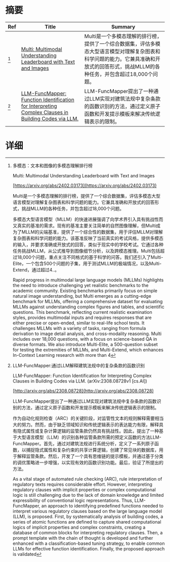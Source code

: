# 摘要

| Ref | Title | Summary |
| --- | --- | --- |
| [^1] | [Multi: Multimodal Understanding Leaderboard with Text and Images](https://arxiv.org/abs/2402.03173) | Multi是一个多模态理解的排行榜，提供了一个综合数据集，评估多模态大型语言模型对理解复杂图表和科学问题的能力。它兼具准确和开放式的回答形式，挑战MLLM的各种任务，并包含超过18,000个问题。 |
| [^2] | [LLM-FuncMapper: Function Identification for Interpreting Complex Clauses in Building Codes via LLM.](http://arxiv.org/abs/2308.08728) | LLM-FuncMapper提出了一种通过LLM实现对建筑法规中复杂条款的函数识别的方法，通过定义原子函数和开发提示模板来解决传统逻辑表示的限制。 |

# 详细

[^1]: 多模态：文本和图像的多模态理解排行榜

    Multi: Multimodal Understanding Leaderboard with Text and Images

    [https://arxiv.org/abs/2402.03173](https://arxiv.org/abs/2402.03173)

    Multi是一个多模态理解的排行榜，提供了一个综合数据集，评估多模态大型语言模型对理解复杂图表和科学问题的能力。它兼具准确和开放式的回答形式，挑战MLLM的各种任务，并包含超过18,000个问题。

    

    多模态大型语言模型（MLLM）的快速进展强调了向学术界引入具有挑战性而又真实的基准的需求。现有的基准主要关注简单的自然图像理解，但Multi成为了MLLM的尖端基准，提供了一个综合性的数据集，用于评估MLLM对理解复杂图表和科学问题的能力。该基准反映了当前真实的考试风格，提供多模态的输入，并要求准确或开放式的回答，类似于现实中的学校考试。它通过各种任务挑战MLLM，从公式推导到图像细节分析，以及跨模态推理。Multi包括超过18,000个问题，重点关注不同格式的基于科学的问答。我们还引入了Multi-Elite，一个包含500个问题的子集，用于测试MLLM的极端情况，以及Multi-Extend，通过超过4..。

    Rapid progress in multimodal large language models (MLLMs) highlights the need to introduce challenging yet realistic benchmarks to the academic community. Existing benchmarks primarily focus on simple natural image understanding, but Multi emerges as a cutting-edge benchmark for MLLMs, offering a comprehensive dataset for evaluating MLLMs against understanding complex figures and tables, and scientific questions. This benchmark, reflecting current realistic examination styles, provides multimodal inputs and requires responses that are either precise or open-ended, similar to real-life school tests. It challenges MLLMs with a variety of tasks, ranging from formula derivation to image detail analysis, and cross-modality reasoning. Multi includes over 18,000 questions, with a focus on science-based QA in diverse formats. We also introduce Multi-Elite, a 500-question subset for testing the extremities of MLLMs, and Multi-Extend, which enhances In-Context Learning research with more than 4
    
[^2]: LLM-FuncMapper:通过LLM解释建筑法规中的复杂条款的函数识别

    LLM-FuncMapper: Function Identification for Interpreting Complex Clauses in Building Codes via LLM. (arXiv:2308.08728v1 [cs.AI])

    [http://arxiv.org/abs/2308.08728](http://arxiv.org/abs/2308.08728)

    LLM-FuncMapper提出了一种通过LLM实现对建筑法规中复杂条款的函数识别的方法，通过定义原子函数和开发提示模板来解决传统逻辑表示的限制。

    

    作为自动化规则检查（ARC）的关键阶段，对监管性文本的规则解释需要相当大的努力。然而，由于缺乏领域知识和传统逻辑表示的表达能力有限，解释具有隐式属性或复杂计算逻辑的监管条款仍然具有挑战性。因此，提出了一种基于大型语言模型（LLM）的识别各种监管条款所需的预定义函数的方法LLM-FuncMapper。首先，通过对建筑法规进行系统分析，定义了一系列原子函数，以捕捉隐式属性和复杂约束的共享计算逻辑，创建了常见块的数据库，用于解释监管条款。然后，开发了一个具有思维链的提示模板，并通过基于分类的调优策略进一步增强，以实现有效的函数识别功能。最后，验证了所提出的方法。

    As a vital stage of automated rule checking (ARC), rule interpretation of regulatory texts requires considerable effort. However, interpreting regulatory clauses with implicit properties or complex computational logic is still challenging due to the lack of domain knowledge and limited expressibility of conventional logic representations. Thus, LLM-FuncMapper, an approach to identifying predefined functions needed to interpret various regulatory clauses based on the large language model (LLM), is proposed. First, by systematically analysis of building codes, a series of atomic functions are defined to capture shared computational logics of implicit properties and complex constraints, creating a database of common blocks for interpreting regulatory clauses. Then, a prompt template with the chain of thought is developed and further enhanced with a classification-based tuning strategy, to enable common LLMs for effective function identification. Finally, the proposed approach is validated
    

